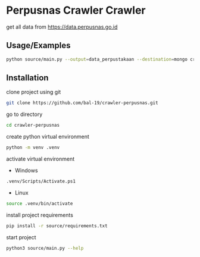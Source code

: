 # Perpusnas Crawler Crawler

get all data from https://data.perpusnas.go.id

## Usage/Examples

```bash
python source/main.py --output=data_perpustakaan --destination=mongo crawler --mode=perpusnas --type=get_perpustakaan
```

## Installation

clone project using git

```bash
git clone https://github.com/bal-19/crawler-perpusnas.git
```

go to directory

```bash
cd crawler-perpusnas
```

create python virtual environment

```bash
python -m venv .venv
```

activate virtual environment

-   Windows

```bash
.venv/Scripts/Activate.ps1
```

-   Linux

```bash
source .venv/bin/activate
```

install project requirements

```bash
pip install -r source/requirements.txt
```

start project

```bash
python3 source/main.py --help
```
